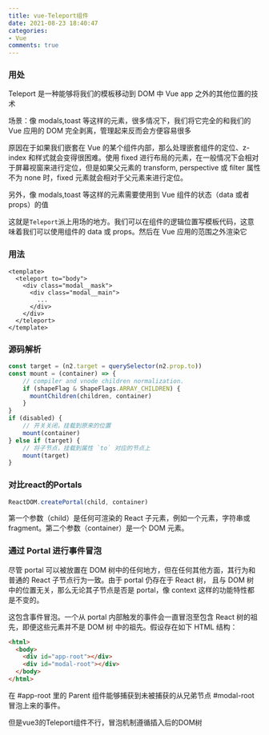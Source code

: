 ```yaml
---
title: vue-Teleport组件
date: 2021-08-23 18:40:47
categories:
- Vue
comments: true
---
```


### 用处

Teleport 是一种能够将我们的模板移动到 DOM 中 Vue app 之外的其他位置的技术

场景：像 modals,toast 等这样的元素，很多情况下，我们将它完全的和我们的 Vue 应用的 DOM 完全剥离，管理起来反而会方便容易很多

原因在于如果我们嵌套在 Vue 的某个组件内部，那么处理嵌套组件的定位、z-index 和样式就会变得很困难。使用 fixed 进行布局的元素，在一般情况下会相对于屏幕视窗来进行定位，但是如果父元素的 transform, perspective 或 filter 属性不为 none 时，fixed 元素就会相对于父元素来进行定位。

另外，像 modals,toast 等这样的元素需要使用到 Vue 组件的状态（data 或者 props）的值

这就是`Teleport`派上用场的地方。我们可以在组件的逻辑位置写模板代码，这意味着我们可以使用组件的 data 或 props。然后在 Vue 应用的范围之外渲染它



### 用法

```vue
<template>
  <teleport to="body">
    <div class="modal__mask">
      <div class="modal__main">
        ...
      </div>
    </div>
  </teleport>
</template>
```



### 源码解析

```js
const target = (n2.target = querySelector(n2.prop.to))      
const mount = (container) => {
    // compiler and vnode children normalization.
    if (shapeFlag & ShapeFlags.ARRAY_CHILDREN) {
      mountChildren(children, container)
    }
}
if (disabled) {
    // 开关关闭，挂载到原来的位置
    mount(container)
} else if (target) {
    // 将子节点，挂载到属性 `to` 对应的节点上
    mount(target)
}
```



### 对比react的Portals

```js
ReactDOM.createPortal(child, container)
```

第一个参数（child）是任何可渲染的 React 子元素，例如一个元素，字符串或 fragment。第二个参数（container）是一个 DOM 元素。



### 通过 Portal 进行事件冒泡

尽管 portal 可以被放置在 DOM 树中的任何地方，但在任何其他方面，其行为和普通的 React 子节点行为一致。由于 portal 仍存在于 React 树， 且与 DOM 树 中的位置无关，那么无论其子节点是否是 portal，像 context 这样的功能特性都是不变的。

这包含事件冒泡。一个从 portal 内部触发的事件会一直冒泡至包含 React 树的祖先，即便这些元素并不是 DOM 树 中的祖先。假设存在如下 HTML 结构：

```html
<html>
  <body>
    <div id="app-root"></div>
    <div id="modal-root"></div>
  </body>
</html>
```

在 #app-root 里的 Parent 组件能够捕获到未被捕获的从兄弟节点 #modal-root 冒泡上来的事件。

但是vue3的Teleport组件不行，冒泡机制遵循插入后的DOM树